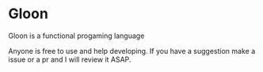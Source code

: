 # Gloon

Gloon is a functional progaming language

Anyone is free to use and help developing. If you have a suggestion make a issue or a pr and I will review it ASAP.
